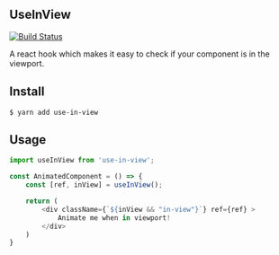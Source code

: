 ## UseInView

[![Build Status](https://travis-ci.org/elinadenfina/useInView.svg?branch=master)](https://travis-ci.org/elinadenfina/useInView)

A react hook which makes it easy to check if your component is in the viewport.

## Install

```
$ yarn add use-in-view
```

## Usage

```js
import useInView from 'use-in-view';

const AnimatedComponent = () => {
	const [ref, inView] = useInView();

	return (
		<div className={`${inView && "in-view"}`} ref={ref} >
			Animate me when in viewport! 
		</div>
	)
}

```


